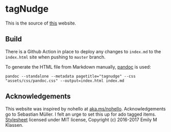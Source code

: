 # tagNudge

This is the source of [this](https://ankitakash2007.github.io/tagNudge/) website.

## Build

There is a Github Action in place to deploy any changes to `index.md` to the
`index.html` site when pushing to `master` branch.

To generate the HTML file from Markdown manually,
[pandoc](https://github.com/jgm/pandoc) is used:

```
pandoc --standalone --metadata pagetitle="tagnudge" --css "assets/css/pandoc.css" --output=index.html index.md
```

## Acknowledgements

This website was inspired by nohello at
[aka.ms/nohello](https://www.aka.ms/nohello/). Acknowledgements go to Sebastian Müller. I felt an urge to set this up for ado tagged items. 
[Stylesheet](https://gist.github.com/forivall/7d5a304a8c3c809f0ba96884a7cf9d7e#file-gh-pandoc-css)
licensed under MIT license, Copyright (c) 2016-2017 Emily M Klassen.
